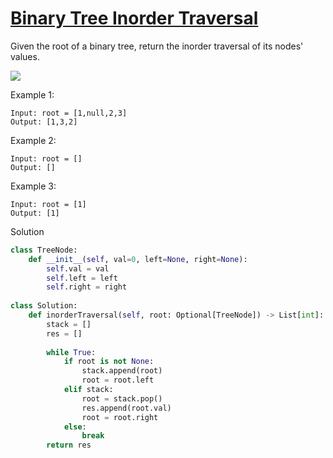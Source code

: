 # [Binary Tree Inorder Traversal](https://leetcode.com/problems/binary-tree-inorder-traversal/)

Given the root of a binary tree, return the inorder traversal of its nodes' values.

![](https://assets.leetcode.com/uploads/2020/09/15/inorder_1.jpg)

Example 1: 
```
Input: root = [1,null,2,3]
Output: [1,3,2]
```
Example 2:
```
Input: root = []
Output: []
```
Example 3:
```
Input: root = [1]
Output: [1]
```
Solution
```python
class TreeNode:
    def __init__(self, val=0, left=None, right=None):
        self.val = val
        self.left = left
        self.right = right
        
class Solution:
    def inorderTraversal(self, root: Optional[TreeNode]) -> List[int]:
        stack = []
        res = []
        
        while True:
            if root is not None:
                stack.append(root)
                root = root.left
            elif stack:
                root = stack.pop()
                res.append(root.val)
                root = root.right
            else:
                break
        return res
```